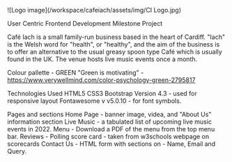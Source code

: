 ![Logo image](/workspace/cafeiach/assets/img/CI Logo.jpg)


User Centric Frontend Development Milestone Project

Café Iach is a small family-run business based in the heart of Cardiff. "Iach" is the Welsh word for "health", or "healthy", and the aim of the business is to offer an alternative to the usual greasy spoon type Café which is usually found in the UK. The venue hosts live music events once a month.

Colour pallette - GREEN "Green is motivating" - https://www.verywellmind.com/color-psychology-green-2795817


Technologies Used
HTML5
CSS3
Bootstrap Version 4.3 - used for responsive layout
Fontawesome v v5.0.10 - for font symbols.

Pages and sections
Home Page - banner image, videa, and "About Us" information section
Live Music - a tabulated list of upcoming live music events in 2022.
Menu - Download a PDF of the menu from the top menu bar.
Reviews - Polling score card - taken from w3schools webpage on scorecards
Contact Us - HTML form with sections on - Name, Email and Query.